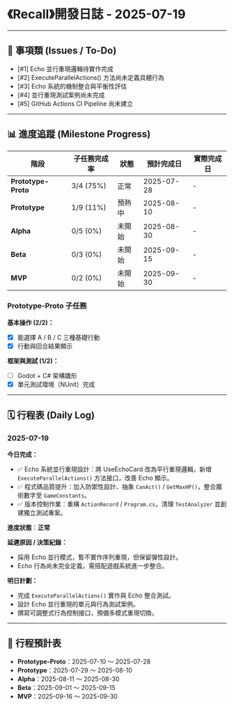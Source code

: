 # 《Recall》開發日誌 - 2025-07-19

---

## 📌 事項類 (Issues / To-Do)
- [#1] Echo 並行重現邏輯待實作完成
- [#2] ExecuteParallelActions() 方法尚未定義具體行為
- [#3] Echo 系統的機制整合與平衡性評估
- [#4] 並行重現測試案例尚未完成
- [#5] GitHub Actions CI Pipeline 尚未建立

---

## 📊 進度追蹤 (Milestone Progress)

| 階段                | 子任務完成率 | 狀態     | 預計完成日 | 實際完成日 |
|---------------------|--------------|----------|------------|------------|
| **Prototype-Proto** | 3/4 (75%)    | 正常     | 2025-07-28 | -          |
| **Prototype**       | 1/9 (11%)    | 預熱中   | 2025-08-10 | -          |
| **Alpha**           | 0/5 (0%)     | 未開始   | 2025-08-30 | -          |
| **Beta**            | 0/3 (0%)     | 未開始   | 2025-09-15 | -          |
| **MVP**             | 0/2 (0%)     | 未開始   | 2025-09-30 | -          |

### Prototype-Proto 子任務
**基本操作 (2/2)：**
- [x] 能選擇 A / B / C 三種基礎行動
- [x] 行動與回合結果顯示  

**框架與測試 (1/2)：**
- [ ] Godot + C# 架構雛形
- [x] 單元測試環境（NUnit）完成

---

## 🗓 行程表 (Daily Log)

### 2025-07-19
**今日完成：**
- ✅ Echo 系統並行重現設計：將 UseEchoCard 改為平行重現邏輯，新增 `ExecuteParallelActions()` 方法接口，改善 Echo 顯示。
- ✅ 程式碼品質提升：加入防禦性設計、抽象 `CanAct()` / `GetMaxHP()`，整合魔術數字至 `GameConstants`。
- ✅ 版本控制作業：重構 `ActionRecord` / `Program.cs`，清理 `TestAnalyzer` 並創建獨立測試專案。

**進度狀態**：**正常**

**延遲原因 / 決策紀錄：**
- 採用 Echo 並行模式，暫不實作序列重現，但保留彈性設計。
- Echo 行為尚未完全定義，需搭配遊戲系統進一步整合。

**明日計劃：**
- 完成 `ExecuteParallelActions()` 實作與 Echo 整合測試。
- 設計 Echo 並行重現的單元與行為測試案例。
- 撰寫可調整式行為控制接口，預備多模式重現切換。

---

## 📅 行程預計表
- **Prototype-Proto**：2025-07-10 ～ 2025-07-28
- **Prototype**：2025-07-29 ～ 2025-08-10
- **Alpha**：2025-08-11 ～ 2025-08-30
- **Beta**：2025-09-01 ～ 2025-09-15
- **MVP**：2025-09-16 ～ 2025-09-30
